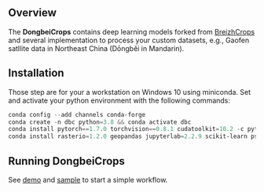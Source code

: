 ## **Overview**

The **DongbeiCrops** contains deep learning models forked from [BreizhCrops](https://github.com/dl4sits/BreizhCrops) and several implementation to process your custom datasets, e.g., Gaofen satllite data in Northeast China (Dōngběi in Mandarin).

## **Installation**
Those step are for your a workstation on Windows 10 using miniconda.
Set and activate your python environment with the following commands:  
```powershell
conda config --add channels conda-forge
conda create -n dbc python=3.8 && conda activate dbc
conda install pytorch==1.7.0 torchvision==0.8.1 cudatoolkit=10.2 -c pytorch
conda install rasterio=1.2.0 geopandas jupyterlab=2.2.9 scikit-learn psutil tqdm PySimpleGUI
```

## **Running DongbeiCrops**
See [demo](https://github.com/GenghisYoung233/DongbeiCrops/blob/master/demo.ipynb) and [sample](https://github.com/GenghisYoung233/DongbeiCrops/tree/master/sample) to start a simple workflow.
